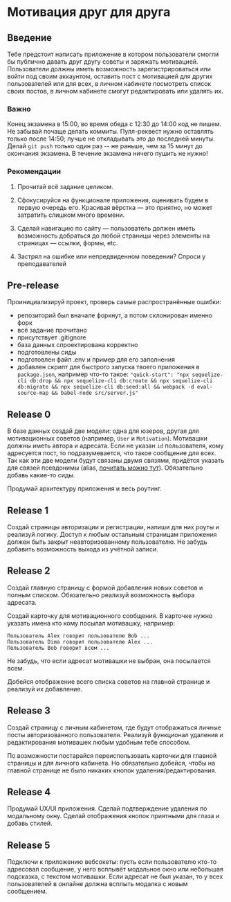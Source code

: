 # Мотивация друг для друга

## Введение

Тебе предстоит написать приложение в котором пользователи смогли бы публично давать друг другу советы и заряжать мотивацией. Пользователи должны иметь возможность зарегистрироваться или войти под своим аккаунтом, оставить пост с мотивацией для других пользователей или для всех, в личном кабинете посмотреть список своих постов, в личном кабинете смогут редактировать или удалять их.

### Важно

Конец экзамена в 15:00, во время обеда с 12:30 до 14:00 код не пишем. Не забывай почаще делать коммиты. Пулл-реквест нужно оставлять только после 14:50; лучше не откладывать это до последней минуты. Делай `git push` только один раз -- не раньше, чем за 15 минут до окончания экзамена. В течение экзамена ничего пушить не нужно!

### Рекомендации

1. Прочитай всё задание целиком.

2. Сфокусируйся на функционале приложения, оценивать будем в первую очередь его. Красивая вёрстка — это приятно, но может затратить слишком много времени.

3. Сделай навигацию по сайту — пользователь должен иметь возможность добраться до любой страницы через элементы на страницах — ссылки, формы, etc.

4. Застрял на ошибке или непредвиденном поведении? Спроси у преподавателей

## Pre-release

Проинициализируй проект, проверь самые распространённые ошибки:
- репозиторий был вначале форкнут, а потом склонирован именно форк
- всё задание прочитано
- присутствует .gitignore
- база данных спроектирована корректно
- подготовлены сиды
- подготовлен файл .env и пример для его заполнения
- добавлен скрипт для быстрого запуска твоего приложения в `package.json`, например что-то такое: `"quick-start": "npx sequelize-cli db:drop && npx sequelize-cli db:create && npx sequelize-cli db:migrate && npx sequelize-cli db:seed:all && webpack -d eval-source-map && babel-node src/server.js"`

## Release 0

В базе данных создай две модели: одна для юзеров, другая для мотивационных советов (например, `User` и `Motivation`). Мотивашки должны иметь автора и адресата. Если не указан `id` пользователя, кому адресуется пост, то подразумевается, что такое сообщение для всех. Так как эти две модели будут связаны двумя связями, придётся указать для связей псевдонимы (alias, [почитать можно тут](https://sequelize.org/docs/v6/advanced-association-concepts/creating-with-associations/#belongsto-association-with-an-alias)). Обязательно добавь какие-то сиды.

Продумай архитектуру приложения и весь роутинг.

## Release 1

Создай страницы авторизации и регистрации, напиши для них роуты и реализуй логику. Доступ к любым остальным страницам приложения должен быть закрыт неавторизованному пользователю. Не забудь добавить возможность выхода из учётной записи.

## Release 2

Создай главную страницу с формой добавления новых советов и полным списком. Обязательно реализуй возможность выбора адресата.

Создай карточку для мотивационного сообщения. В карточке нужно указать имена кто кому посылал мотивашку, например:
```
Пользователь Alex говорит пользователю Bob ...
Пользователь Dima говорит пользователю Alex ...
Пользователь Bob говорит всем ...  
```
Не забудь, что если адресат мотивашки не выбран, она посылается всем.

Добейся отображение всего списка советов на главной странице и реализуй их добавление.

## Release 3

Создай страницу с личным кабинетом, где будут отображаться личные посты авторизованного пользователя. Реализуй функционал удаления и редактирования мотивашек любым удобным тебе способом.

По возможности постарайся переиспользовать карточки для главной страницы и для личного кабинета. Но обязательно добейся, чтобы на главной странице не было никаких кнопок удаления/редактирования.

## Release 4

Продумай UX/UI приложения. Сделай подтверждение удаления по модальному окну. Сделай отображения кнопок приятными для глаза и добавь стилей.

## Release 5

Подключи к приложению вебсокеты: пусть если пользователю кто-то адресовал сообщение, у него всплывёт модальное окно или небольшая подсказка, с текстом мотивашки. Если адресат не был указан, то у всех пользователей в онлайне должна всплыть модалка с новым сообщением.
